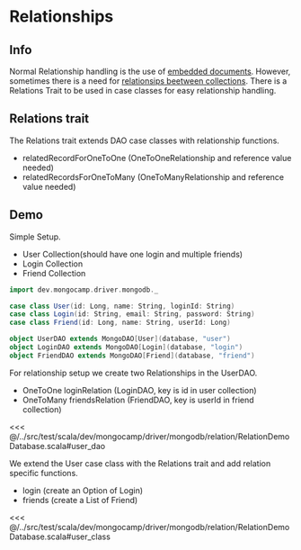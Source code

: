 # Relationships

## Info

Normal Relationship handling is the use of [embedded documents](https://docs.mongodb.com/manual/tutorial/model-embedded-one-to-one-relationships-between-documents/).
However, sometimes there is a need for [relationsips beetween collections](https://docs.mongodb.com/manual/tutorial/model-referenced-one-to-many-relationships-between-documents/). There is a Relations Trait to be used in case classes for easy relationship handling.

## Relations trait

The Relations trait extends DAO case classes with relationship functions.

* relatedRecordForOneToOne (OneToOneRelationship and reference value needed)
* relatedRecordsForOneToMany (OneToManyRelationship and reference value needed)

## Demo
Simple Setup.

* User Collection(should have one login and multiple friends)
* Login Collection
* Friend Collection

```scala
import dev.mongocamp.driver.mongodb._

case class User(id: Long, name: String, loginId: String)
case class Login(id: String, email: String, password: String)
case class Friend(id: Long, name: String, userId: Long)

object UserDAO extends MongoDAO[User](database, "user")
object LoginDAO extends MongoDAO[Login](database, "login")
object FriendDAO extends MongoDAO[Friend](database, "friend")
```

For relationship setup we create two Relationships in the UserDAO.

* OneToOne loginRelation  (LoginDAO, key is id in user collection)
* OneToMany friendsRelation (FriendDAO, key is userId in friend collection)

<<< @/../src/test/scala/dev/mongocamp/driver/mongodb/relation/RelationDemoDatabase.scala#user_dao


We extend the User case class with the Relations trait and add relation specific functions.

* login (create an Option of Login)
* friends (create a List of Friend)

<<< @/../src/test/scala/dev/mongocamp/driver/mongodb/relation/RelationDemoDatabase.scala#user_class


